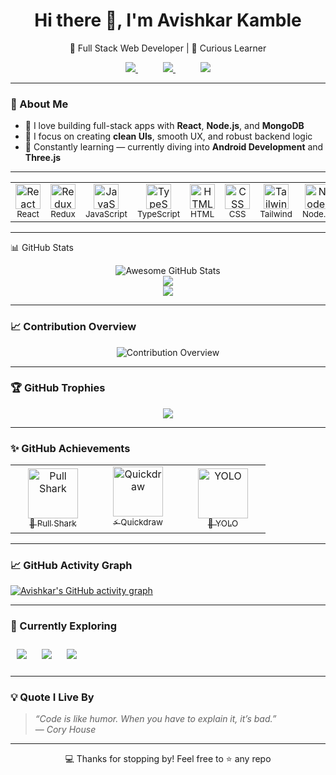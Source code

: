 <!-- README.md -->

<h1 align="center">Hi there 👋, I'm Avishkar Kamble</h1>

<p align="center">
  🚀 Full Stack Web Developer | 🧠 Curious Learner  
</p>

<p align="center">
  <a href="https://aavishkar-kamble.vercel.app/" target="_blank" style="margin: 0 20px;">
    <img src="https://img.shields.io/badge/Portfolio-%230A0A0A.svg?style=for-the-badge&logo=vercel&logoColor=white" />
  </a>
  <a href="https://www.linkedin.com/in/avishkar-kamble-426830202/" target="_blank" style="margin: 0 20px;">
    <img src="https://img.shields.io/badge/LinkedIn-%230077B5.svg?style=for-the-badge&logo=linkedin&logoColor=white" />
  </a>
  <a href="https://github.com/aavishkark" target="_blank" style="margin: 0 20px;">
    <img src="https://img.shields.io/badge/GitHub-%23121011.svg?style=for-the-badge&logo=github&logoColor=white" />
  </a>
</p>

---

### 🧠 About Me

- 🧱 I love building full-stack apps with **React**, **Node.js**, and **MongoDB**  
- 🎯 I focus on creating **clean UIs**, smooth UX, and robust backend logic  
- 🌱 Constantly learning — currently diving into **Android Development** and **Three.js**

---

<table align="center">
  <tr>
    <td align="center" width="70">
      <img src="https://skillicons.dev/icons?i=react" width="40" alt="React" /><br />
      <sub>React</sub>
    </td>
    <td align="center" width="70">
      <img src="https://skillicons.dev/icons?i=redux" width="40" alt="Redux" /><br />
      <sub>Redux</sub>
    </td>
    <td align="center" width="70">
      <img src="https://skillicons.dev/icons?i=js" width="40" alt="JavaScript" /><br />
      <sub>JavaScript</sub>
    </td>
    <td align="center" width="70">
      <img src="https://skillicons.dev/icons?i=ts" width="40" alt="TypeScript" /><br />
      <sub>TypeScript</sub>
    </td>
    <td align="center" width="70">
      <img src="https://skillicons.dev/icons?i=html" width="40" alt="HTML" /><br />
      <sub>HTML</sub>
    </td>
    <td align="center" width="70">
      <img src="https://skillicons.dev/icons?i=css" width="40" alt="CSS" /><br />
      <sub>CSS</sub>
    </td>
    <td align="center" width="70">
      <img src="https://skillicons.dev/icons?i=tailwind" width="40" alt="Tailwind" /><br />
      <sub>Tailwind</sub>
    </td>
    <td align="center" width="70">
      <img src="https://skillicons.dev/icons?i=nodejs" width="40" alt="Node.js" /><br />
      <sub>Node.js</sub>
    </td>
    <td align="center" width="70">
      <img src="https://skillicons.dev/icons?i=express" width="40" alt="Express" /><br />
      <sub>Express</sub>
    </td>
    <td align="center" width="70">
      <img src="https://skillicons.dev/icons?i=mongodb" width="40" alt="MongoDB" /><br />
      <sub>MongoDB</sub>
    </td>
    <td align="center" width="70">
      <img src="https://skillicons.dev/icons?i=git" width="40" alt="Git" /><br />
      <sub>Git</sub>
    </td>
  </tr>
</table>

---

 📊 GitHub Stats

<p align="center">
  <img src="https://awesome-github-stats.azurewebsites.net/user-stats/aavishkark?theme=dark" alt="Awesome GitHub Stats" />
  <br />
  <img src="https://github-readme-stats.vercel.app/api/top-langs/?username=aavishkark&layout=compact&theme=tokyonight&hide_border=true&refresh=1" />
  <br />
  <img src="https://github-readme-streak-stats.herokuapp.com?user=aavishkark&theme=tokyonight&hide_border=true&refresh=1" />
  <br />
</p>

---


### 📈 Contribution Overview
<p align="center">
  <img src="https://github-profile-summary-cards.vercel.app/api/cards/profile-details?username=aavishkark&theme=tokyonight&hide_border=true" alt="Contribution Overview" />
</p>


---

### 🏆 GitHub Trophies

<p align="center"> <img src="https://github-profile-trophy.vercel.app/?username=aavishkark&theme=tokyonight&no-frame=true&row=1&column=6" /> </p>

---

### ✨ GitHub Achievements

<table align="center"> <tr> <td align="center" width="120"> <a href="https://github.com/users/aavishkark/achievements/pull-shark"> <img src="https://github.githubassets.com/images/modules/profile/achievements/pull-shark-default.png" width="80" alt="Pull Shark" /><br /> <sub>🧠 Pull Shark</sub> </a> </td> <td align="center" width="120"> <a href="https://github.com/users/aavishkark/achievements/quickdraw"> <img src="https://github.githubassets.com/images/modules/profile/achievements/quickdraw-default.png" width="80" alt="Quickdraw" /><br /> <sub>⚡ Quickdraw</sub> </a> </td> <td align="center" width="120"> <a href="https://github.com/users/aavishkark/achievements/yolo"> <img src="https://github.githubassets.com/images/modules/profile/achievements/yolo-default.png" width="80" alt="YOLO" /><br /> <sub>🎯 YOLO</sub> </a> </td> </tr> </table>

---

### 📈 GitHub Activity Graph

[![Avishkar's GitHub activity graph](https://github-readme-activity-graph.vercel.app/graph?username=aavishkark&theme=tokyo-night&hide_border=true&refresh=1)](https://github.com/ashutosh00710/github-readme-activity-graph)

---

### 🎯 Currently Exploring

<div align="start">
  <img src="https://img.shields.io/badge/-React%20Native-61DAFB?logo=react&logoColor=white&style=for-the-badge" style="margin: 10px;" />
  <img src="https://img.shields.io/badge/-Three.js-000000?logo=three.js&logoColor=white&style=for-the-badge" style="margin: 10px;" />
  <img src="https://img.shields.io/badge/-CI%2FCD%20%26%20Testing-4CAF50?logo=githubactions&logoColor=white&style=for-the-badge" style="margin: 10px;" />
</div>

---

### 💡 Quote I Live By

> _“Code is like humor. When you have to explain it, it’s bad.”_  
> — *Cory House*

---

<p align="center">
  💻 Thanks for stopping by! Feel free to ⭐ any repo
</p>
